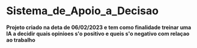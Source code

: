 # Sistema_de_Apoio_a_Decisao
**Projeto criado na deta de 06/02/2023 e tem como finalidade treinar uma IA a decidir quais opinioes s'o positivo e queis s'o negativo com relaçao ao trabalho**